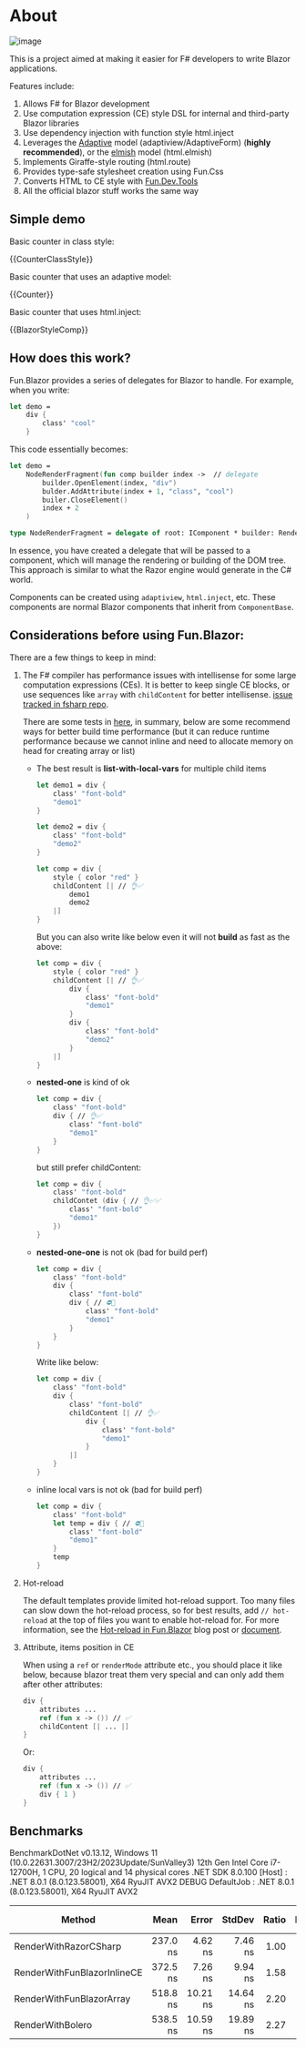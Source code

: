 # About

![image](../assets/fun-blazor%3D.png)

This is a project aimed at making it easier for F# developers to write Blazor applications.

Features include:

1. Allows F# for Blazor development
2. Use computation expression (CE) style DSL for internal and third-party Blazor libraries
3. Use dependency injection with function style html.inject
4. Leverages the [Adaptive](https://github.com/fsprojects/FSharp.Data.Adaptive) model (adaptiview/AdaptiveForm) (**highly recommended**), or the [elmish](https://github.com/elmish/elmish) model (html.elmish)
5. Implements Giraffe-style routing (html.route)
6. Provides type-safe stylesheet creation using Fun.Css
7. Converts HTML to CE style with [Fun.Dev.Tools](https://slaveoftime.github.io/Fun.DevTools.Docs)
8. All the official blazor stuff works the same way


## Simple demo

Basic counter in class style:

{{CounterClassStyle}}

Basic counter that uses an adaptive model:

{{Counter}}

Basic counter that uses html.inject:

{{BlazorStyleComp}}

## How does this work?

Fun.Blazor provides a series of delegates for Blazor to handle. For example, when you write:

```fsharp
let demo =
    div {
        class' "cool"
    }
```

This code essentially becomes:

```fsharp
let demo =
    NodeRenderFragment(fun comp builder index ->  // delegate
        builder.OpenElement(index, "div")
        bulder.AddAttribute(index + 1, "class", "cool")
        builer.CloseElement()
        index + 2
    )

type NodeRenderFragment = delegate of root: IComponent * builder: RenderTreeBuilder * sequence: int -> int
```

In essence, you have created a delegate that will be passed to a component, which will manage the rendering or building of the DOM tree. This approach is similar to what the Razor engine would generate in the C# world.

Components can be created using `adaptiview`, `html.inject`, etc. These components are normal Blazor components that inherit from `ComponentBase`.

## Considerations before using Fun.Blazor:

There are a few things to keep in mind:

1. The F# compiler has performance issues with intellisense for some large computation expressions (CEs). It is better to keep single CE blocks, or use sequences like `array` with `childContent` for better intellisense. [issue tracked in fsharp repo](https://github.com/dotnet/fsharp/issues/14429).

    There are some tests in [here](https://github.com/albertwoo/CEPerfDemo), in summary, below are some recommend ways for better build time performance (but it can reduce runtime performance because we cannot inline and need to allocate memory on head for creating array or list)

    - The best result is **list-with-local-vars** for multiple child items

        ```fsharp
        let demo1 = div {
            class' "font-bold"
            "demo1"
        }

        let demo2 = div {
            class' "font-bold"
            "demo2"
        }

        let comp = div {
            style { color "red" }
            childContent [| // 👌✅
                demo1
                demo2
            |]
        }
        ```

        But you can also write like below even it will not **build** as fast as the above:

        ```fsharp
        let comp = div {
            style { color "red" }
            childContent [| // 👌✅
                div {
                    class' "font-bold"
                    "demo1"
                }
                div {
                    class' "font-bold"
                    "demo2"
                }
            |]
        }
        ```

    - **nested-one** is kind of ok

        ```fsharp
        let comp = div {
            class' "font-bold"
            div { // 👌✅
                class' "font-bold"
                "demo1"
            }
        }
        ```

        but still prefer childContent:

        ```fsharp
        let comp = div {
            class' "font-bold"
            childContet (div { // 👌✅✅
                class' "font-bold"
                "demo1"
            })
        }
        ```


    - **nested-one-one** is not ok (bad for build perf)

        ```fsharp
        let comp = div {
            class' "font-bold"
            div {
                class' "font-bold"
                div { // ⛔🙅
                    class' "font-bold"
                    "demo1"
                }
            }
        }
        ```

        Write like below:

        ```fsharp
        let comp = div {
            class' "font-bold"
            div {
                class' "font-bold"
                childContent [| // 👌✅
                    div { 
                        class' "font-bold"
                        "demo1"
                    }
                |]
            }
        }
        ```

    - inline local vars is not ok (bad for build perf)

        ```fsharp
        let comp = div {
            class' "font-bold"
            let temp = div { // ⛔🙅
                class' "font-bold"
                "demo1"
            }
            temp
        }
        ```

2. Hot-reload

   The default templates provide limited hot-reload support. Too many files can slow down the hot-reload process, so for best results, add `// hot-reload` at the top of files you want to enable hot-reload for. For more information, see the [Hot-reload in Fun.Blazor](https://www.slaveoftime.fun/blog/d959e36a-f4fe-4a10-88af-5e738633db0f?title=%20Hot-reload%20in%20Fun.Blazor) blog post or [document](https://slaveoftime.github.io/Fun.Blazor.Docs/?doc=/Hot%20Reload).

3. Attribute, items position in CE

    When using a `ref` or `renderMode` attribute etc., you should place it like below, because blazor treat them very special and can only add them after other attributes:

    ```fsharp
    div {
        attributes ...
        ref (fun x -> ()) // ✅
        childContent [| ... |]
    }
    ```

    Or:

    ```fsharp
    div {
        attributes ...
        ref (fun x -> ()) // ✅
        div { 1 }
    }
    ```


## Benchmarks

BenchmarkDotNet v0.13.12, Windows 11 (10.0.22631.3007/23H2/2023Update/SunValley3)
12th Gen Intel Core i7-12700H, 1 CPU, 20 logical and 14 physical cores
.NET SDK 8.0.100
  [Host]     : .NET 8.0.1 (8.0.123.58001), X64 RyuJIT AVX2 DEBUG
  DefaultJob : .NET 8.0.1 (8.0.123.58001), X64 RyuJIT AVX2

| Method                      | Mean     | Error    | StdDev   | Ratio | RatioSD | Gen0   | Allocated | Alloc Ratio |
|---------------------------- |---------:|---------:|---------:|------:|--------:|-------:|----------:|------------:|
| RenderWithRazorCSharp       | 237.0 ns |  4.62 ns |  7.46 ns |  1.00 |    0.00 | 0.0296 |     376 B |        1.00 |
| RenderWithFunBlazorInlineCE | 372.5 ns |  7.26 ns |  9.94 ns |  1.58 |    0.07 | 0.0443 |     560 B |        1.49 |
| RenderWithFunBlazorArray    | 518.8 ns | 10.21 ns | 14.64 ns |  2.20 |    0.07 | 0.1154 |    1448 B |        3.85 |
| RenderWithBolero            | 538.5 ns | 10.59 ns | 19.89 ns |  2.27 |    0.10 | 0.1173 |    1480 B |        3.94 |
